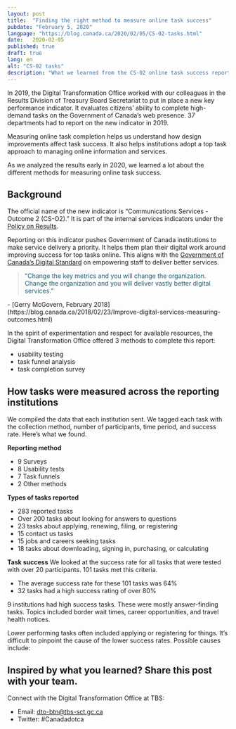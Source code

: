```yaml
---
layout: post
title:  "Finding the right method to measure online task success"
pubdate: "February 5, 2020"
langpage: "https://blog.canada.ca/2020/02/05/CS-02-tasks.html"
date:   2020-02-05
published: true
draft: true
lang: en
alt: "CS-02 tasks"
description: "What we learned from the CS-02 online task success reports"
---
```


In 2019, the Digital Transformation Office worked with our colleagues in the Results Division of Treasury Board Secretariat to put in place a new key performance indicator. It evaluates citizens’ ability to complete high-demand tasks on the Government of Canada’s web presence. 37 departments had to report on the new indicator in 2019.

Measuring online task completion helps us understand how design improvements affect task success. It also helps institutions adopt a top task approach to managing online information and services.

As we analyzed the results early in 2020, we learned a lot about the different methods for measuring online task success.

## Background

The official name of the new indicator is “Communications Services - Outcome 2 (CS-O2).” It is part of the internal services indicators under the [Policy on Results](https://www.tbs-sct.gc.ca/pol/doc-eng.aspx?id=31300).  

Reporting on this indicator pushes Government of Canada institutions to make service delivery a priority. It helps them plan their digital work around improving success for top tasks online. This aligns with the [Government of Canada’s Digital Standard](https://www.canada.ca/en/government/system/digital-government/government-canada-digital-standards.html) on empowering staff to deliver better services.

<blockquote><p style="color: #1E5D71 !important;">“Change the key metrics and you will change the organization. Change the organization and you will deliver vastly better digital services.”</p>
</blockquote>

<p>- [Gerry McGovern, February 2018](https://blog.canada.ca/2018/02/23/Improve-digital-services-measuring-outcomes.html) </p>

In the spirit of experimentation and respect for available resources, the Digital Transformation Office offered 3 methods to complete this report:

* usability testing
* task funnel analysis
* task completion survey

## How tasks were measured across the reporting institutions

We compiled the data that each institution sent. We tagged each task with the collection method, number of participants, time period, and success rate.  Here’s what we found.

<b>Reporting method</b>
* 9 Surveys
* 8 Usability tests
* 7 Task funnels
* 2 Other methods

<b>Types of tasks reported </b>
* 283 reported tasks
* Over 200 tasks about looking for answers to questions
* 23 tasks about applying, renewing, filing, or registering
* 15 contact us tasks
* 15 jobs and careers seeking tasks
* 18 tasks about downloading, signing in, purchasing, or calculating

<b>Task success</b>
We looked at the success rate for all tasks that were tested with over 20 participants. 101 tasks met this criteria.
* The average success rate for these 101 tasks was 64%
* 32 tasks had a high success rating of over 80%

9 institutions had high success tasks. These were mostly answer-finding tasks. Topics included border wait times, career opportunities, and travel health notices.

Lower performing tasks often included applying or registering for things. It’s difficult to pinpoint the cause of the lower success rates. Possible causes include:











## Inspired by what you learned? Share this post with your team.

 Connect with the Digital Transformation Office at TBS:
* Email: [dto-btn@tbs-sct.gc.ca](mailto:dto-btn@tbs-sct.gc.ca)
* Twitter: #Canadadotca
